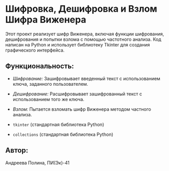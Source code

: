 # Шифровка, Дешифровка и Взлом Шифра Виженера

Этот проект реализует шифр Виженера, включая функции шифрования, дешифрования и попытки взлома с помощью частотного анализа. Код написан на Python и использует библиотеку Tkinter для создания графического интерфейса.

## Функциональность:

* *Шифрование:* Зашифровывает введенный текст с использованием ключа, заданного пользователем.
* *Дешифрование:* Расшифровывает зашифрованный текст с использованием того же ключа.
* *Взлом:* Пытается взломать шифр Виженера методом частного анализа.

* `tkinter` (стандартная библиотека Python)
* `collections` (стандартная библиотека Python)

## Автор:
Андреева Полина, ПИ(Эк)-41
